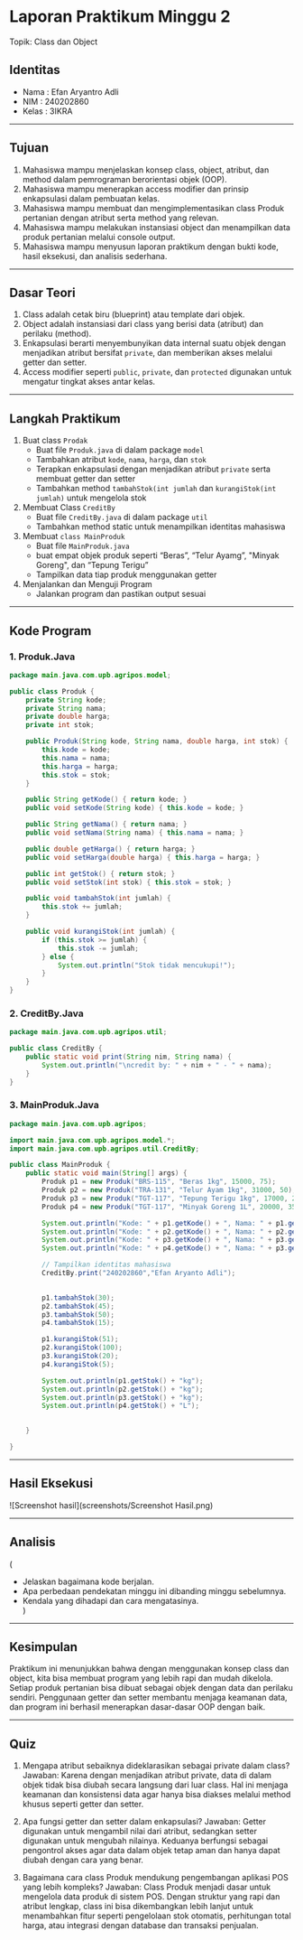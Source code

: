 # Laporan Praktikum Minggu 2
Topik: Class dan Object

## Identitas
- Nama  : Efan Aryantro Adli
- NIM   : 240202860
- Kelas : 3IKRA

---

## Tujuan
1. Mahasiswa mampu menjelaskan konsep class, object, atribut, dan method dalam pemrograman berorientasi objek (OOP).
2. Mahasiswa mampu menerapkan access modifier dan prinsip enkapsulasi dalam pembuatan kelas.
3. Mahasiswa mampu membuat dan mengimplementasikan class Produk pertanian dengan atribut serta method yang relevan.
4. Mahasiswa mampu melakukan instansiasi object dan menampilkan data produk pertanian melalui console output.
5. Mahasiswa mampu menyusun laporan praktikum dengan bukti kode, hasil eksekusi, dan analisis sederhana.

---

## Dasar Teori 
1. Class adalah cetak biru (blueprint) atau template dari objek.
2. Object adalah instansiasi dari class yang berisi data (atribut) dan perilaku (method).  
3. Enkapsulasi berarti menyembunyikan data internal suatu objek dengan menjadikan atribut bersifat `private`, dan memberikan akses melalui getter dan setter.
4. Access modifier seperti `public`, `private`, dan `protected` digunakan untuk mengatur tingkat akses antar kelas.

---

## Langkah Praktikum
1. Buat class `Prodak`
   - Buat file `Produk.java` di dalam package `model`
   - Tambahkan atribut `kode`, `nama`, `harga`, dan `stok`
   - Terapkan enkapsulasi dengan menjadikan atribut `private` serta membuat getter dan setter
   - Tambahkan method `tambahStok(int jumlah` dan `kurangiStok(int jumlah)` untuk mengelola stok
2. Membuat Class `CreditBy`
   - Buat file `CreditBy.java` di dalam package `util`
   - Tambahkan method static untuk menampilkan identitas mahasiswa
3. Membuat `class MainProduk`
   - Buat file `MainProduk.java`
   - buat empat objek produk seperti “Beras”, “Telur Ayamg”, "Minyak Goreng", dan “Tepung Terigu”
   - Tampilkan data tiap produk menggunakan getter
4. Menjalankan dan Menguji Program
   - Jalankan program dan pastikan output sesuai

---

## Kode Program
### 1. Produk.Java  

```java
package main.java.com.upb.agripos.model;

public class Produk {
    private String kode;
    private String nama;
    private double harga;
    private int stok;

    public Produk(String kode, String nama, double harga, int stok) {
        this.kode = kode;
        this.nama = nama;
        this.harga = harga;
        this.stok = stok;
    }

    public String getKode() { return kode; }
    public void setKode(String kode) { this.kode = kode; }

    public String getNama() { return nama; }
    public void setNama(String nama) { this.nama = nama; }

    public double getHarga() { return harga; }
    public void setHarga(double harga) { this.harga = harga; }

    public int getStok() { return stok; }
    public void setStok(int stok) { this.stok = stok; }

    public void tambahStok(int jumlah) {
        this.stok += jumlah;
    }

    public void kurangiStok(int jumlah) {
        if (this.stok >= jumlah) {
            this.stok -= jumlah;
        } else {
            System.out.println("Stok tidak mencukupi!");
        }
    }
}
```
### 2. CreditBy.Java  

```java
package main.java.com.upb.agripos.util;

public class CreditBy {
    public static void print(String nim, String nama) {
        System.out.println("\ncredit by: " + nim + " - " + nama);
    }
}
```
### 3. MainProduk.Java  

```java
package main.java.com.upb.agripos;

import main.java.com.upb.agripos.model.*;
import main.java.com.upb.agripos.util.CreditBy;

public class MainProduk {
    public static void main(String[] args) {
        Produk p1 = new Produk("BRS-115", "Beras 1kg", 15000, 75);
        Produk p2 = new Produk("TRA-131", "Telur Ayam 1kg", 31000, 50);
        Produk p3 = new Produk("TGT-117", "Tepung Terigu 1kg", 17000, 25);
        Produk p4 = new Produk("TGT-117", "Minyak Goreng 1L", 20000, 35);

        System.out.println("Kode: " + p1.getKode() + ", Nama: " + p1.getNama() + ", Harga: " + p1.getHarga() + ", Stok: " + p1.getStok() + "kg");
        System.out.println("Kode: " + p2.getKode() + ", Nama: " + p2.getNama() + ", Harga: " + p2.getHarga() + ", Stok: " + p2.getStok() + "kg");
        System.out.println("Kode: " + p3.getKode() + ", Nama: " + p3.getNama() + ", Harga: " + p3.getHarga() + ", Stok: " + p3.getStok() + "kg");
        System.out.println("Kode: " + p4.getKode() + ", Nama: " + p3.getNama() + ", Harga: " + p3.getHarga() + ", Stok: " + p3.getStok() + "L");

        // Tampilkan identitas mahasiswa
        CreditBy.print("240202860","Efan Aryanto Adli");

        
        p1.tambahStok(30);
        p2.tambahStok(45);
        p3.tambahStok(50);
        p4.tambahStok(15);

        p1.kurangiStok(51);
        p2.kurangiStok(100);
        p3.kurangiStok(20);
        p4.kurangiStok(5);

        System.out.println(p1.getStok() + "kg");
        System.out.println(p2.getStok() + "kg");
        System.out.println(p3.getStok() + "kg");
        System.out.println(p4.getStok() + "L");

        
    }

}
```
---

## Hasil Eksekusi
  
![Screenshot hasil](screenshots/Screenshot Hasil.png)

---

## Analisis
(
- Jelaskan bagaimana kode berjalan.  
- Apa perbedaan pendekatan minggu ini dibanding minggu sebelumnya.  
- Kendala yang dihadapi dan cara mengatasinya.  
)
---

## Kesimpulan
Praktikum ini menunjukkan bahwa dengan menggunakan konsep class dan object, kita bisa membuat program yang lebih rapi dan mudah dikelola. Setiap produk pertanian bisa dibuat sebagai objek dengan data dan perilaku sendiri. Penggunaan getter dan setter membantu menjaga keamanan data, dan program ini berhasil menerapkan dasar-dasar OOP dengan baik.

---

## Quiz
1. Mengapa atribut sebaiknya dideklarasikan sebagai private dalam class?
Jawaban: Karena dengan menjadikan atribut private, data di dalam objek tidak bisa diubah secara langsung dari luar class. Hal ini menjaga keamanan dan konsistensi data agar hanya bisa diakses melalui method khusus seperti getter dan setter.

2. Apa fungsi getter dan setter dalam enkapsulasi?
Jawaban: Getter digunakan untuk mengambil nilai dari atribut, sedangkan setter digunakan untuk mengubah nilainya. Keduanya berfungsi sebagai pengontrol akses agar data dalam objek tetap aman dan hanya dapat diubah dengan cara yang benar.

3. Bagaimana cara class Produk mendukung pengembangan aplikasi POS yang lebih kompleks?
Jawaban: Class Produk menjadi dasar untuk mengelola data produk di sistem POS. Dengan struktur yang rapi dan atribut lengkap, class ini bisa dikembangkan lebih lanjut untuk menambahkan fitur seperti pengelolaan stok otomatis, perhitungan total harga, atau integrasi dengan database dan transaksi penjualan.
